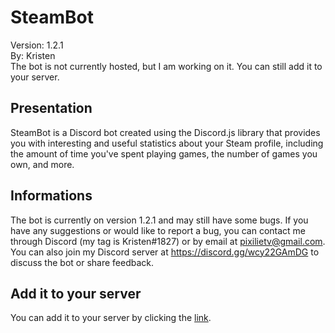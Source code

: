 # SteamBot
Version: 1.2.1  
By: Kristen  
The bot is not currently hosted, but I am working on it. You can still add it to your server.

## Presentation
SteamBot is a Discord bot created using the Discord.js library that provides you with interesting and useful statistics about your Steam profile, including the amount of time you've spent playing games, the number of games you own, and more.

## Informations
The bot is currently on version 1.2.1 and may still have some bugs. If you have any suggestions or would like to report a bug, you can contact me through Discord (my tag is Kristen#1827) or by email at pixilietv@gmail.com. You can also join my Discord server at https://discord.gg/wcy22GAmDG to discuss the bot or share feedback.

## Add it to your server
You can add it to your server by clicking the [link](https://discord.com/api/oauth2/authorize?client_id=958811114454515722&permissions=551903381504&scope=bot%20applications.commands).
